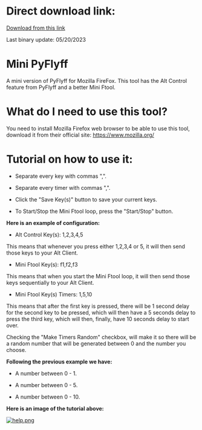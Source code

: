 # Direct download link:
[Download from this link](https://github.com/ils94/Mini_PyFlyff/releases/download/release/MiniPyFlyff.zip)

Last binary update: 05/20/2023

# Mini PyFlyff
A mini version of PyFlyff for Mozilla FireFox. This tool has the Alt Control feature from PyFlyff and a better Mini Ftool.

# What do I need to use this tool?
You need to install Mozilla Firefox web browser to be able to use this tool, download it from their official site: https://www.mozilla.org/

# Tutorial on how to use it:
- Separate every key with commas ",".

- Separate every timer with commas ",".

- Click the "Save Key(s)" button to save your current keys.

- To Start/Stop the Mini Ftool loop, press the "Start/Stop" button.

**Here is an example of configuration:**

- Alt Control Key(s): 1,2,3,4,5

This means that whenever you press either 1,2,3,4 or 5, it will then send those keys to your Alt Client.

- Mini Ftool Key(s): f1,f2,f3

This means that when you start the Mini Ftool loop, it will then send those keys sequentially to your Alt Client.

- Mini Ftool Key(s) Timers: 1,5,10

This means that after the first key is pressed, there will be 1 second delay for the second key to be pressed, which will then have a 5 seconds delay to press the third key, which will then, finally, have 10 seconds delay to start over.

Checking the "Make Timers Random" checkbox, will make it so there will be a random number that will be generated between 0 and the number you choose.

**Following the previous example we have:**

- A number between 0 - 1.

- A number between 0 - 5.

- A number between 0 - 10.

**Here is an image of the tutorial above:**

[![help.png](https://i.postimg.cc/vH59hPLK/help.png)](https://postimg.cc/svDvD4LP)
